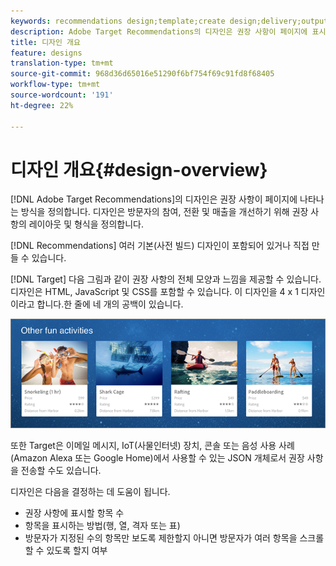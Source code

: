 ```yaml
---
keywords: recommendations design;template;create design;delivery;output
description: Adobe Target Recommendations의 디자인은 권장 사항이 페이지에 표시되는 방식을 정의합니다. 디자인은 방문자의 참여, 전환 및 매출을 개선하기 위해 권장 사항의 레이아웃 및 형식을 정의합니다.
title: 디자인 개요
feature: designs
translation-type: tm+mt
source-git-commit: 968d36d65016e51290f6bf754f69c91fd8f68405
workflow-type: tm+mt
source-wordcount: '191'
ht-degree: 22%

---
```



# 디자인 개요{#design-overview}

[!DNL Adobe Target Recommendations]의 디자인은 권장 사항이 페이지에 나타나는 방식을 정의합니다. 디자인은 방문자의 참여, 전환 및 매출을 개선하기 위해 권장 사항의 레이아웃 및 형식을 정의합니다.

[!DNL Recommendations] 여러 기본(사전 빌드) 디자인이 포함되어 있거나 직접 만들 수 있습니다.

[!DNL Target] 다음 그림과 같이 권장 사항의 전체 모양과 느낌을 제공할 수 있습니다. 디자인은 HTML, JavaScript 및 CSS를 포함할 수 있습니다. 이 디자인을 4 x 1 디자인이라고 합니다.한 줄에 네 개의 공백이 있습니다.

![](assets/velocity_example.png)

또한 Target은 이메일 메시지, IoT(사물인터넷) 장치, 콘솔 또는 음성 사용 사례(Amazon Alexa 또는 Google Home)에서 사용할 수 있는 JSON 개체로서 권장 사항을 전송할 수도 있습니다.

디자인은 다음을 결정하는 데 도움이 됩니다.

* 권장 사항에 표시할 항목 수
* 항목을 표시하는 방법(행, 열, 격자 또는 표)
* 방문자가 지정된 수의 항목만 보도록 제한할지 아니면 방문자가 여러 항목을 스크롤할 수 있도록 할지 여부


